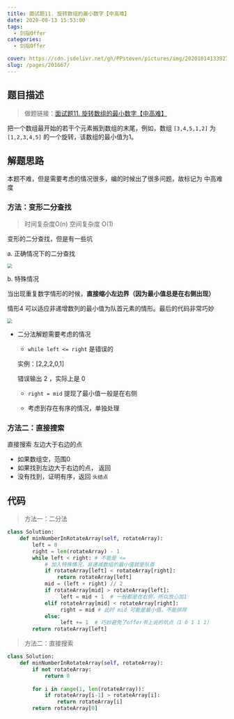 ```yaml
---
title: 面试题11. 旋转数组的最小数字【中高难】
date: 2020-08-13 15:53:00
tags: 
  - 剑指Offer
categories: 
  - 剑指Offer

cover: https://cdn.jsdelivr.net/gh/PPsteven/pictures/img/20201014133927.png
slug: /pages/201667/
---
```


## 题目描述

> 做题链接：[面试题11. 旋转数组的最小数字【中高难】](https://leetcode-cn.com/problems/xuan-zhuan-shu-zu-de-zui-xiao-shu-zi-lcof/)
>

把一个数组最开始的若干个元素搬到数组的末尾，例如，数组 `[3,4,5,1,2]` 为 `[1,2,3,4,5]` 的一个旋转，该数组的最小值为1。 

<!--more-->

## 解题思路

本题不难，但是需要考虑的情况很多，编的时候出了很多问题，故标记为 中高难度

### 方法：变形二分查找

> 时间复杂度O(n)  空间复杂度 O(1) 

变形的二分查找，但是有一些坑

a. 正确情况下的二分查找

<img src="https://cdn.jsdelivr.net/gh/PPsteven/pictures/img/20200513113239.png" style="zoom: 67%;" />

b. 特殊情况

当出现重复数字情形的时候，**直接缩小左边界（因为最小值总是在右侧出现）**

情形4 可以适应非递增数列的最小值为队首元素的情形。最后的代码非常巧妙

<img src="https://cdn.jsdelivr.net/gh/PPsteven/pictures/img/20200513113538.png" style="zoom:67%;" />

- 二分法解题需要考虑的情况

  -  `while left <= right` 是错误的

    实例：[2,2,2,0,1]  

    错误输出 2 ，实际上是 0

  - `right = mid` 提现了最小值一般是在右侧

  - 考虑到存在有序的情况，单独处理

### 方法二：直接搜索

直接搜索 左边大于右边的点

- 如果数组空，范围0
- 如果找到左边大于右边的点， 返回
- 没有找到，证明有序，返回 `头结点`

## 代码

> 方法一：二分法

```python
class Solution:
    def minNumberInRotateArray(self, rotateArray):
        left = 0
        right = len(rotateArray) - 1
        while left < right: # 不能是 <=
            # 加入特殊情况，非递减数组的最小值就是队首
            if rotateArray[left] < rotateArray[right]:
                return rotateArray[left]
            mid = (left + right) // 2 
            if rotateArray[mid] > rotateArray[left]:
                 left = mid + 1  # 一般都是在右侧，所以放心加1
            elif rotateArray[mid] < rotateArray[right]:
                 right = mid # 此时 mid 可能是最小值，不能排除
            else:
                 left += 1  # 巧妙避免了offer书上说的坑点（1 0 1 1 1）
        return rotateArray[left]
```



> 方法二：直接搜索

```python
class Solution:
    def minNumberInRotateArray(self, rotateArray):
        if not rotateArray:
            return 0
       
        for i in range(1, len(rotateArray)):
            if rotateArray[i-1] > rotateArray[i]:
                return rotateArray[i]
        return rotateArray[0]
```

